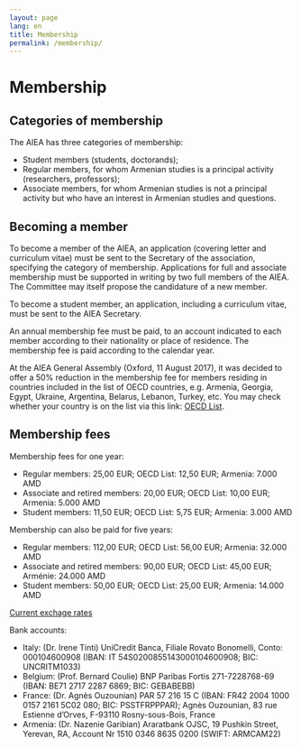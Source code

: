 ```yaml
---
layout: page
lang: en
title: Membership
permalink: /membership/
---
```


# Membership

## Categories of membership

The AIEA has three categories of membership:

- Student members (students, doctorands);
- Regular members, for whom Armenian studies is a principal activity (researchers, professors);
- Associate members, for whom Armenian studies is not a principal activity but who have an interest in Armenian studies and questions.

## Becoming a member

To become a member of the AIEA, an application (covering letter and curriculum vitae) must be sent to the Secretary of the association, specifying the category of membership. Applications for full and associate membership must be supported in writing by two full members of the AIEA. The Committee may itself propose the candidature of a new member.

To become a student member, an application, including a curriculum vitae, must be sent to the AIEA Secretary.

An annual membership fee must be paid, to an account indicated to each member according to their nationality or place of residence. The membership fee is paid according to the calendar year.

At the AIEA General Assembly (Oxford, 11 August 2017), it was decided to offer a 50% reduction in the membership fee for members residing in countries included in the list of OECD countries, e.g. Armenia, Georgia, Egypt, Ukraine, Argentina, Belarus, Lebanon, Turkey, etc. You may check whether your country is on the list via this link: [OECD List](https://www.oecd.org/dac/financing-sustainable-development/development-finance-standards/DAC-List-ODA-Recipients-for-reporting-2021-flows.pdf).

## Membership fees

Membership fees for one year:

- Regular members: 25,00 EUR; OECD List: 12,50 EUR; Armenia: 7.000 AMD
- Associate and retired members: 20,00 EUR; OECD List: 10,00 EUR; Armenia: 5.000 AMD
- Student members: 11,50 EUR; OECD List: 5,75 EUR; Armenia: 3.000 AMD

Membership can also be paid for five years:

- Regular members: 112,00 EUR; OECD List: 56,00 EUR; Armenia: 32.000 AMD
- Associate and retired members: 90,00 EUR; OECD List: 45,00 EUR; Arménie: 24.000 AMD
- Student members: 50,00 EUR; OECD List: 25,00 EUR; Armenia: 14.000 AMD

[Current exchage rates](https://www.xe.com/fr/)

Bank accounts:

- Italy: (Dr. Irene Tinti) UniCredit Banca, Filiale Rovato Bonomelli, Conto: 000104600908 (IBAN: IT 54S0200855143000104600908; BIC: UNCRITM1033)
- Belgium: (Prof. Bernard Coulie) BNP Paribas Fortis 271-7228768-69 (IBAN: BE71 2717 2287 6869; BIC: GEBABEBB)
- France: (Dr. Agnès Ouzounian) PAR 57 216 15 C (IBAN: FR42 2004 1000 0157 2161 5C02 080; BIC: PSSTFRPPPAR); Agnès Ouzounian, 83 rue Estienne d’Orves, F-93110 Rosny-sous-Bois, France
- Armenia: (Dr. Nazenie Garibian) Araratbank OJSC, 19 Pushkin Street, Yerevan, RA, Account Nr 1510 0346 8635 0200 (SWIFT: ARMCAM22)

